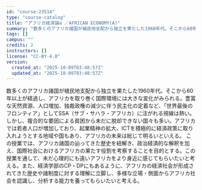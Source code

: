 ```yaml
---
id: "course:23514"
type: "course-catalog"
title: "アフリカ経済論a ／AFRICAN ECONOMY(A)"
summary: "数多くのアフリカ諸国が植民地支配から独立を果たした1960年代。そこから60年以上が経過し、アフリカを取り巻く国際環境には大きな変化がみられる。豊富な天然資源、人口増加、独裁政権の減少に伴う民主化の定着など、「世界最後のフロンティア」として…"
tags: []
campus: ""
credits: 2
instructors: []
license: "CC-BY-4.0"
version:
  created_at: "2025-10-09T03:48:57Z"
  updated_at: "2025-10-09T03:48:57Z"
---
```

数多くのアフリカ諸国が植民地支配から独立を果たした1960年代。そこから60年以上が経過し、アフリカを取り巻く国際環境には大きな変化がみられる。豊富な天然資源、人口増加、独裁政権の減少に伴う民主化の定着など、「世界最後のフロンティア」としてSSA（サブ・サハラ・アフリカ）に注がれる視線は熱い。しかし、複合的な要因による貧困から未だに脱却できない国々も多い。アフリカでは若者人口が増加しており、起業精神の拡大、ICTを積極的に経済政策に取り入れようとする地域や国もあり、アフリカの未来は総じて明るいといえる。 この授業では、アフリカ諸国の辿ってきた歴史を紐解き、政治経済的な解釈を加え、国際社会におけるアフリカの果たす役割を考察することを目的とする。この授業を通して、未だ心理的にも遠いアフリカをより身近に感じてもらいたいと考える。また、経済学部のCP・DPにもあるように、アフリカの経済社会が形成されてきた歴史や諸制度に対する理解に立脚し、多様な立場・側面からアフリカ社会を認識し、分析する能力を養ってもらいたいと考える。

